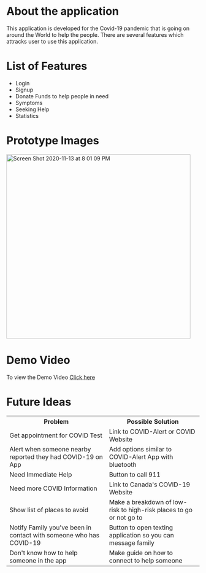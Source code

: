 # About the application
This application is developed for the Covid-19 pandemic that is going on around the World to help the people. There are several features which attracks user to use this application.
# List of Features
* Login
* Signup
* Donate Funds to help people in need
* Symptoms 
* Seeking Help
* Statistics

# Prototype Images
<img width="480" alt="Screen Shot 2020-11-13 at 8 01 09 PM" src="https://user-images.githubusercontent.com/38293523/99134862-a32c5300-25ed-11eb-8627-d00fcf36fb89.png">

# Demo Video
To view the Demo Video <a href="https://www.youtube.com/watch?v=JgEEgovK9NQ">Click here</a>

# Future Ideas

<table>
 <tr>
  <th>Problem</th>
  <th>Possible Solution</th>
 </tr>
 <tr>
  <td>Get appointment for COVID Test</td>
  <td>Link to COVID-Alert or COVID Website</td>
 </tr>
 <tr>
  <tr>
  <td>Alert when someone nearby reported they had COVID-19 on App</td>
  <td>Add options similar to COVID-Alert App with bluetooth</td>
 </tr>
 <tr>
  <td>Need Immediate Help</td>
  <td>Button to call 911</td>
 </tr>
 <tr>
  <td>Need more COVID Information</td>
  <td>Link to Canada's COVID-19 Website</td>
 </tr>
 <tr>
  <td>Show list of places to avoid</td>
  <td>Make a breakdown of low-risk to high-risk places to go or not go to</td>
 </tr>
 <tr>
  <td>Notify Family you've been in contact with someone who has COVID-19</td>
  <td>Button to open texting application so you can message family</td>
 </tr>
 <tr>
  <td>Don't know how to help someone in the app</td>
  <td>Make guide on how to connect to help someone</td>
 </tr>
</table>
